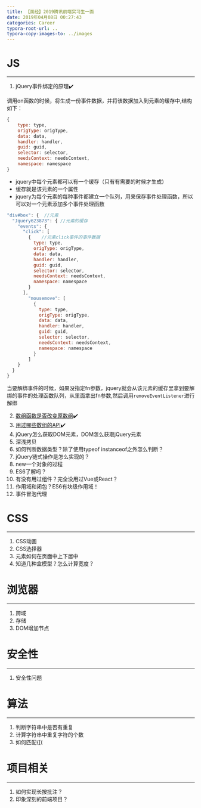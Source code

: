 ```yaml
---
title: 【面经】2019腾讯前端实习生一面
date: 2019年04月08日 00:27:43
categories: Career
typora-root-url: ..
typora-copy-images-to: ../images
---
```


# JS
---
1. jQuery事件绑定的原理✔️

调用on函数的时候，将生成一份事件数据，并将该数据加入到元素的缓存中,结构如下：
```js
{
    type: type,
    origType: origType,
    data: data,
    handler: handler,
    guid: guid,
    selector: selector,
    needsContext: needsContext,
    namespace: namespace
}
```

- jquery中每个元素都可以有一个缓存（只有有需要的时候才生成）
- 缓存就是该元素的一个属性
- jquery为每个元素的每种事件都建立一个队列，用来保存事件处理函数，所以可以对一个元素添加多个事件处理函数


```js
"div#box": {  //元素
  "Jquery623873": { //元素的缓存
    "events": {
      "click": [
        {    //元素click事件的事件数据
          type: type,
          origType: origType,
          data: data,
          handler: handler,
          guid: guid,
          selector: selector,
          needsContext: needsContext,
          namespace: namespace
        }
      ],
        "mousemove": [
          {
            type: type,
            origType: origType,
            data: data,
            handler: handler,
            guid: guid,
            selector: selector,
            needsContext: needsContext,
            namespace: namespace
          }
        ]
    }
  }
}
```
当要解绑事件的时候，如果没指定fn参数，jquery就会从该元素的缓存里拿到要解绑的事件的处理函数队列，从里面拿出fn参数,然后调用`removeEventListener`进行解绑

2. [数组函数是否改变原数组](https://blog.csdn.net/kxbk100/article/details/89005213)✔️
3. [用过哪些数组的API](https://blog.csdn.net/kxbk100/article/details/89005213)✔️
4. jQuery怎么获取DOM元素，DOM怎么获取jQuery元素
5. 深浅拷贝
6. 如何判断数据类型？除了使用typeof instanceof之外怎么判断？
7. jQuery链式操作是怎么实现的？
8. new一个对象的过程 
9. ES6了解吗？
10. 有没有用过组件？完全没用过Vue或React？
11. 作用域和闭包？ES6有块级作用域！
12. 事件冒泡代理

# CSS
---
1. CSS动画
2. CSS选择器
3. 元素如何在页面中上下居中
4. 知道几种盒模型？怎么计算宽度？

# 浏览器
---
1. 跨域
2. 存储
3. DOM增加节点


# 安全性
---
1. 安全性问题

# 算法
---
1. 判断字符串中是否有重复 
2. 计算字符串中重复字符的个数
3. 如何匹配{[(  

# 项目相关
---
1. 如何实现长按批注？
2. 印象深刻的前端项目？
